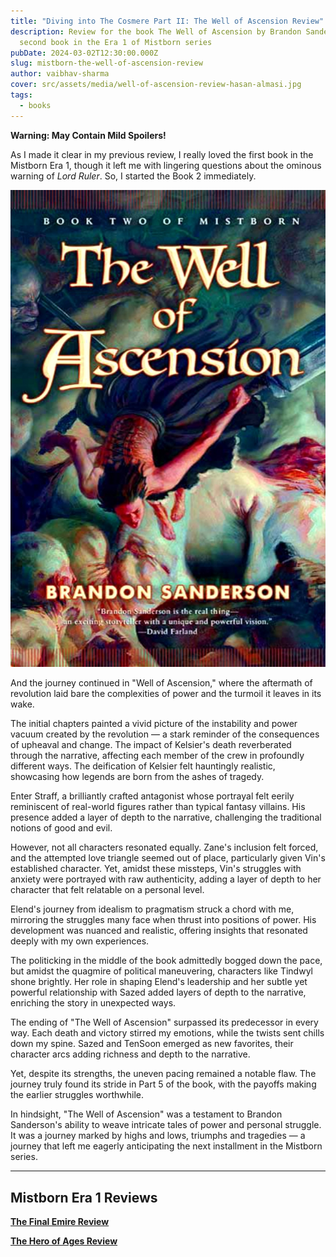 ```yaml
---
title: "Diving into The Cosmere Part II: The Well of Ascension Review"
description: Review for the book The Well of Ascension by Brandon Sanderson, the
  second book in the Era 1 of Mistborn series
pubDate: 2024-03-02T12:30:00.000Z
slug: mistborn-the-well-of-ascension-review
author: vaibhav-sharma
cover: src/assets/media/well-of-ascension-review-hasan-almasi.jpg
tags:
  - books
---
```

**Warning: May Contain Mild Spoilers!**

As I made it clear in my previous review, I really loved the first book in the Mistborn Era 1, though it left me with lingering questions about the ominous warning of *Lord Ruler*. So, I started the Book 2 immediately.

![mistborn-the-well-of-ascension](src/assets/media/mistborn-the-well-of-ascension.jpg "Mistborn: The Well of Ascension")

And the journey continued in "Well of Ascension," where the aftermath of revolution laid bare the complexities of power and the turmoil it leaves in its wake.

The initial chapters painted a vivid picture of the instability and power vacuum created by the revolution — a stark reminder of the consequences of upheaval and change. The impact of Kelsier's death reverberated through the narrative, affecting each member of the crew in profoundly different ways. The deification of Kelsier felt hauntingly realistic, showcasing how legends are born from the ashes of tragedy.

Enter Straff, a brilliantly crafted antagonist whose portrayal felt eerily reminiscent of real-world figures rather than typical fantasy villains. His presence added a layer of depth to the narrative, challenging the traditional notions of good and evil.

However, not all characters resonated equally. Zane's inclusion felt forced, and the attempted love triangle seemed out of place, particularly given Vin's established character. Yet, amidst these missteps, Vin's struggles with anxiety were portrayed with raw authenticity, adding a layer of depth to her character that felt relatable on a personal level.

Elend's journey from idealism to pragmatism struck a chord with me, mirroring the struggles many face when thrust into positions of power. His development was nuanced and realistic, offering insights that resonated deeply with my own experiences.

The politicking in the middle of the book admittedly bogged down the pace, but amidst the quagmire of political maneuvering, characters like Tindwyl shone brightly. Her role in shaping Elend's leadership and her subtle yet powerful relationship with Sazed added layers of depth to the narrative, enriching the story in unexpected ways.

The ending of "The Well of Ascension" surpassed its predecessor in every way. Each death and victory stirred my emotions, while the twists sent chills down my spine. Sazed and TenSoon emerged as new favorites, their character arcs adding richness and depth to the narrative.

Yet, despite its strengths, the uneven pacing remained a notable flaw. The journey truly found its stride in Part 5 of the book, with the payoffs making the earlier struggles worthwhile.

In hindsight, "The Well of Ascension" was a testament to Brandon Sanderson's ability to weave intricate tales of power and personal struggle. It was a journey marked by highs and lows, triumphs and tragedies — a journey that left me eagerly anticipating the next installment in the Mistborn series.

---

## Mistborn Era 1 Reviews

**[The Final Emire Review](/articles/mistborn-the-final-empire-review)**

**[The Hero of Ages Review](/articles/mistborn-the-hero-of-ages-review)**
